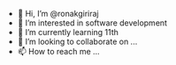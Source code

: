- 👋 Hi, I’m @ronakgiriraj
- 👀 I’m interested in software development
- 🌱 I’m currently learning 11th
- 💞️ I’m looking to collaborate on ...
- 📫 How to reach me ...

<!---
ronakgiriraj/ronakgiriraj is a ✨ special ✨ repository because its `README.md` (this file) appears on your GitHub profile.
You can click the Preview link to take a look at your changes.
--->
